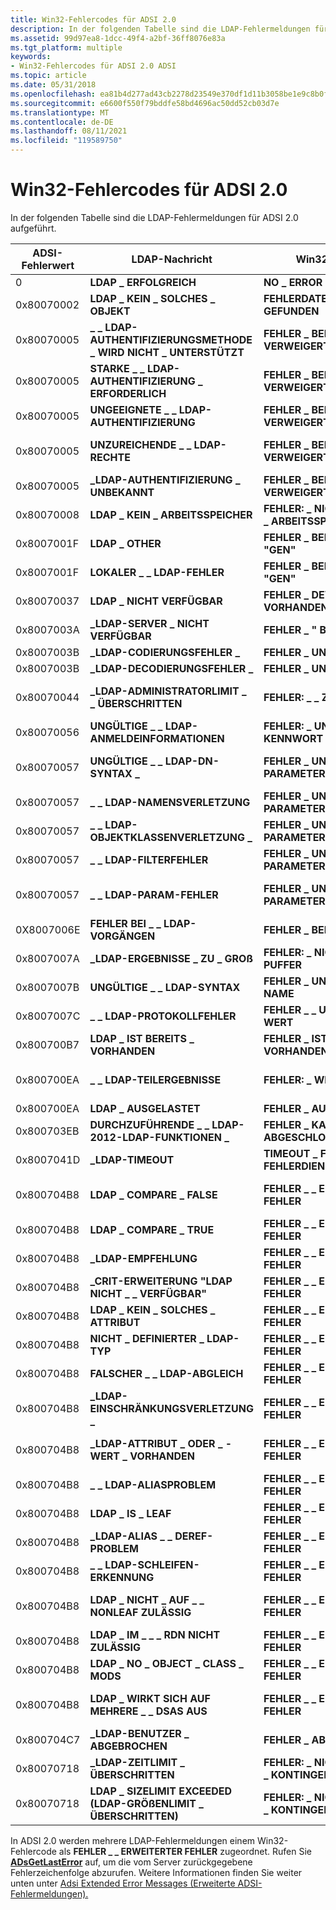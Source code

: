 ```yaml
---
title: Win32-Fehlercodes für ADSI 2.0
description: In der folgenden Tabelle sind die LDAP-Fehlermeldungen für ADSI 2.0 aufgeführt.
ms.assetid: 99d97ea8-1dcc-49f4-a2bf-36ff8076e83a
ms.tgt_platform: multiple
keywords:
- Win32-Fehlercodes für ADSI 2.0 ADSI
ms.topic: article
ms.date: 05/31/2018
ms.openlocfilehash: ea81b4d277ad43cb2278d23549e370df1d11b3058be1e9c8b0f8b9329eabe26e
ms.sourcegitcommit: e6600f550f79bddfe58bd4696ac50dd52cb03d7e
ms.translationtype: MT
ms.contentlocale: de-DE
ms.lasthandoff: 08/11/2021
ms.locfileid: "119589750"
---
```

# <a name="win32-error-codes-for-adsi-20"></a>Win32-Fehlercodes für ADSI 2.0

In der folgenden Tabelle sind die LDAP-Fehlermeldungen für ADSI 2.0 aufgeführt.



| ADSI-Fehlerwert | LDAP-Nachricht                           | Win32-Nachricht                        | Beschreibung                                          |
|------------------|----------------------------------------|--------------------------------------|------------------------------------------------------|
| 0                | **LDAP \_ ERFOLGREICH**                      | **NO \_ ERROR**                        | Vorgang erfolgreich.                                 |
| 0x80070002       | **LDAP \_ KEIN \_ SOLCHES \_ OBJEKT**             | **FEHLERDATEI \_ \_ NICHT \_ GEFUNDEN**          | Das Objekt ist nicht vorhanden.                               |
| 0x80070005       | **\_ \_ LDAP-AUTHENTIFIZIERUNGSMETHODE \_ WIRD NICHT \_ UNTERSTÜTZT** | **FEHLER \_ BEIM \_ ZUGRIFF VERWEIGERT**            | Die Authentifizierungsmethode wird nicht unterstützt.                 |
| 0x80070005       | **STARKE \_ \_ LDAP-AUTHENTIFIZIERUNG \_ ERFORDERLICH**       | **FEHLER \_ BEIM \_ ZUGRIFF VERWEIGERT**            | Erfordert eine starke Authentifizierung.                      |
| 0x80070005       | **UNGEEIGNETE \_ \_ LDAP-AUTHENTIFIZIERUNG**          | **FEHLER \_ BEIM \_ ZUGRIFF VERWEIGERT**            | Ungeeignete Authentifizierung.                        |
| 0x80070005       | **UNZUREICHENDE \_ \_ LDAP-RECHTE**         | **FEHLER \_ BEIM \_ ZUGRIFF VERWEIGERT**            | Der Benutzer verfügt über unzureichende Zugriffsrechte.                 |
| 0x80070005       | **\_LDAP-AUTHENTIFIZIERUNG \_ UNBEKANNT**                | **FEHLER \_ BEIM \_ ZUGRIFF VERWEIGERT**            | Unbekannter Authentifizierungsfehler.               |
| 0x80070008       | **LDAP \_ KEIN \_ ARBEITSSPEICHER**                   | **FEHLER: \_ NICHT \_ GENÜGEND \_ ARBEITSSPEICHER**       | System ist nicht genügend Arbeitsspeicher verfügbar.                             |
| 0x8007001F       | **LDAP \_ OTHER**                        | **FEHLER \_ BEIM FEHLER \_ "GEN"**              | Unbekannter Fehler.                              |
| 0x8007001F       | **LOKALER \_ \_ LDAP-FEHLER**                 | **FEHLER \_ BEIM FEHLER \_ "GEN"**              | Lokaler Fehler.                                |
| 0x80070037       | **LDAP \_ NICHT VERFÜGBAR**                  | **FEHLER \_ DEV \_ NICHT \_ VORHANDEN**           | Der Server ist nicht verfügbar.                             |
| 0x8007003A       | **\_LDAP-SERVER \_ NICHT VERFÜGBAR**                 | **FEHLER \_ " BAD NET \_ \_ RESP"**            | Der LDAP-Server kann nicht kontaktiert werden.                      |
| 0x8007003B       | **\_LDAP-CODIERUNGSFEHLER \_**              | **FEHLER \_ UNEXP \_ NET \_ ERR**           | Codierungsfehler.                             |
| 0x8007003B       | **\_LDAP-DECODIERUNGSFEHLER \_**              | **FEHLER \_ UNEXP \_ NET \_ ERR**           | Decodierungsfehler.                             |
| 0x80070044       | **\_LDAP-ADMINISTRATORLIMIT \_ \_ ÜBERSCHRITTEN**       | **FEHLER: \_ \_ ZU VIELE \_ NAMEN**          | Die Verwaltungsgrenze auf dem Server wurde überschritten.         |
| 0x80070056       | **UNGÜLTIGE \_ \_ LDAP-ANMELDEINFORMATIONEN**         | **FEHLER: \_ UNGÜLTIGES \_ KENNWORT**         | Die Anmeldeinformationen sind ungültig.                                |
| 0x80070057       | **UNGÜLTIGE \_ \_ LDAP-DN-SYNTAX \_**          | **FEHLER \_ UNGÜLTIGER \_ PARAMETER**        | Distinguished Name verfügt über ungültige Syntax.     |
| 0x80070057       | **\_ \_ LDAP-NAMENSVERLETZUNG**            | **FEHLER \_ UNGÜLTIGER \_ PARAMETER**        | Namensverletzung.                                    |
| 0x80070057       | **\_ \_ LDAP-OBJEKTKLASSENVERLETZUNG \_**     | **FEHLER \_ UNGÜLTIGER \_ PARAMETER**        | Objektklassenverletzung.                              |
| 0x80070057       | **\_ \_ LDAP-FILTERFEHLER**                | **FEHLER \_ UNGÜLTIGER \_ PARAMETER**        | Der Suchfilter ist schlecht.                                |
| 0x80070057       | **\_ \_ LDAP-PARAM-FEHLER**                 | **FEHLER \_ UNGÜLTIGER \_ PARAMETER**        | Ein fehlerhafter Parameter wurde an eine Routine übergeben.               |
| 0X8007006E       | **FEHLER BEI \_ \_ LDAP-VORGÄNGEN**            | **FEHLER \_ BEIM ÖFFNEN \_**              | Vorgangsfehler.                            |
| 0x8007007A       | **\_LDAP-ERGEBNISSE \_ ZU \_ GROß**          | **FEHLER: \_ NICHT GENÜGEND \_ PUFFER**      | Das Resultseset ist zu groß.                            |
| 0x8007007B       | **UNGÜLTIGE \_ \_ LDAP-SYNTAX**              | **FEHLER \_ UNGÜLTIGER \_ NAME**             | Syntax ungültig.                                    |
| 0x8007007C       | **\_ \_ LDAP-PROTOKOLLFEHLER**              | **FEHLER \_ \_ UNGÜLTIGER WERT**            | Protokollfehler.                                      |
| 0x800700B7       | **LDAP \_ IST BEREITS \_ VORHANDEN**              | **FEHLER \_ IST BEREITS \_ VORHANDEN**           | Das Objekt ist bereits vorhanden.                               |
| 0x800700EA       | **\_ \_ LDAP-TEILERGEBNISSE**             | **FEHLER: \_ WEITERE \_ DATEN**                | Empfangene Teilergebnisse und Empfehlungen.              |
| 0x800700EA       | **LDAP \_ AUSGELASTET**                         | **FEHLER \_ AUSGELASTET**                      | Der Server ist ausgelastet.                                      |
| 0x800703EB       | **DURCHZUFÜHRENDE \_ \_ LDAP-2012-LDAP-FUNKTIONEN \_**       | **FEHLER \_ KANN NICHT ABGESCHLOSSEN \_ \_ WERDEN**        | Der Server kann den Vorgang nicht ausführen.                     |
| 0x8007041D       | **\_LDAP-TIMEOUT**                      | **TIMEOUT \_ FÜR \_ \_ FEHLERDIENSTANFORDERUNG** | Time out bei der Suche.                                    |
| 0x800704B8       | **LDAP \_ COMPARE \_ FALSE**               | **FEHLER \_ \_ ERWEITERTER FEHLER**           | Vergleichen Sie den zurückgegebenen **WERT FALSE.**                           |
| 0x800704B8       | **LDAP \_ COMPARE \_ TRUE**                | **FEHLER \_ \_ ERWEITERTER FEHLER**           | Vergleichen Sie die ergebene **TRUE-.**                            |
| 0x800704B8       | **\_LDAP-EMPFEHLUNG**                     | **FEHLER \_ \_ ERWEITERTER FEHLER**           | Die Empfehlung kann nicht behoben werden.                             |
| 0x800704B8       | **\_CRIT-ERWEITERUNG "LDAP NICHT \_ \_ VERFÜGBAR"** | **FEHLER \_ \_ ERWEITERTER FEHLER**           | Kritische Erweiterung ist nicht verfügbar.                   |
| 0x800704B8       | **LDAP \_ KEIN \_ SOLCHES \_ ATTRIBUT**          | **FEHLER \_ \_ ERWEITERTER FEHLER**           | Das angeforderte Attribut ist nicht vorhanden.                  |
| 0x800704B8       | **NICHT \_ DEFINIERTER \_ LDAP-TYP**              | **FEHLER \_ \_ ERWEITERTER FEHLER**           | Der Typ ist nicht definiert.                                 |
| 0x800704B8       | **FALSCHER \_ \_ LDAP-ABGLEICH**      | **FEHLER \_ \_ ERWEITERTER FEHLER**           | Es gab einen ungeeigneten Abgleich.                 |
| 0x800704B8       | **\_LDAP-EINSCHRÄNKUNGSVERLETZUNG \_**        | **FEHLER \_ \_ ERWEITERTER FEHLER**           | Es gab eine Einschränkungsverletzung.                     |
| 0x800704B8       | **\_LDAP-ATTRIBUT \_ ODER \_ -WERT \_ VORHANDEN** | **FEHLER \_ \_ ERWEITERTER FEHLER**           | Das Attribut ist vorhanden, oder der Wert wurde zugewiesen. |
| 0x800704B8       | **\_ \_ LDAP-ALIASPROBLEM**               | **FEHLER \_ \_ ERWEITERTER FEHLER**           | Alias ist ungültig.                                  |
| 0x800704B8       | **LDAP \_ IS \_ LEAF**                     | **FEHLER \_ \_ ERWEITERTER FEHLER**           | Das Objekt ist ein Blatt.                                    |
| 0x800704B8       | **\_LDAP-ALIAS \_ \_ DEREF-PROBLEM**        | **FEHLER \_ \_ ERWEITERTER FEHLER**           | Der Alias kann nicht dereferenziert werden.                        |
| 0x800704B8       | **\_ \_ LDAP-SCHLEIFEN-ERKENNUNG**                 | **FEHLER \_ \_ ERWEITERTER FEHLER**           | Die Schleife wurde erkannt.                                   |
| 0x800704B8       | **LDAP \_ NICHT \_ AUF \_ \_ NONLEAF ZULÄSSIG**    | **FEHLER \_ \_ ERWEITERTER FEHLER**           | Der Vorgang ist für ein Nichtblattobjekt nicht zulässig.       |
| 0x800704B8       | **LDAP \_ IM \_ \_ \_ RDN NICHT ZULÄSSIG**        | **FEHLER \_ \_ ERWEITERTER FEHLER**           | Der Vorgang ist im RDN nicht zulässig.                     |
| 0x800704B8       | **LDAP \_ NO \_ OBJECT \_ CLASS \_ MODS**      | **FEHLER \_ \_ ERWEITERTER FEHLER**           | Die Objektklasse kann nicht geändert werden.                          |
| 0x800704B8       | **LDAP \_ WIRKT SICH AUF MEHRERE \_ \_ DSAS AUS**      | **FEHLER \_ \_ ERWEITERTER FEHLER**           | Es sind mehrere Verzeichnisdienstagenten betroffen.      |
| 0x800704C7       | **\_LDAP-BENUTZER \_ ABGEBROCHEN**              | **FEHLER \_ ABGEBROCHEN**                 | Der Benutzer hat den Vorgang abgebrochen.                     |
| 0x80070718       | **\_LDAP-ZEITLIMIT \_ ÜBERSCHRITTEN**          | **FEHLER: \_ NICHT \_ GENÜGEND \_ KONTINGENT**        | Das Zeitlimit wurde überschritten.                                 |
| 0x80070718       | **LDAP \_ SIZELIMIT EXCEEDED (LDAP-GRÖßENLIMIT \_ ÜBERSCHRITTEN)**          | **FEHLER: \_ NICHT \_ GENÜGEND \_ KONTINGENT**        | Das Größenlimit wurde überschritten.                                 |



 

In ADSI 2.0 werden mehrere LDAP-Fehlermeldungen einem Win32-Fehlercode als **FEHLER \_ \_ ERWEITERTER FEHLER** zugeordnet. Rufen Sie [**ADsGetLastError**](/windows/desktop/api/Adshlp/nf-adshlp-adsgetlasterror) auf, um die vom Server zurückgegebene Fehlerzeichenfolge abzurufen. Weitere Informationen finden Sie weiter unten unter [Adsi Extended Error Messages (Erweiterte ADSI-Fehlermeldungen).](adsi-extended-error-messages.md)

 

 




